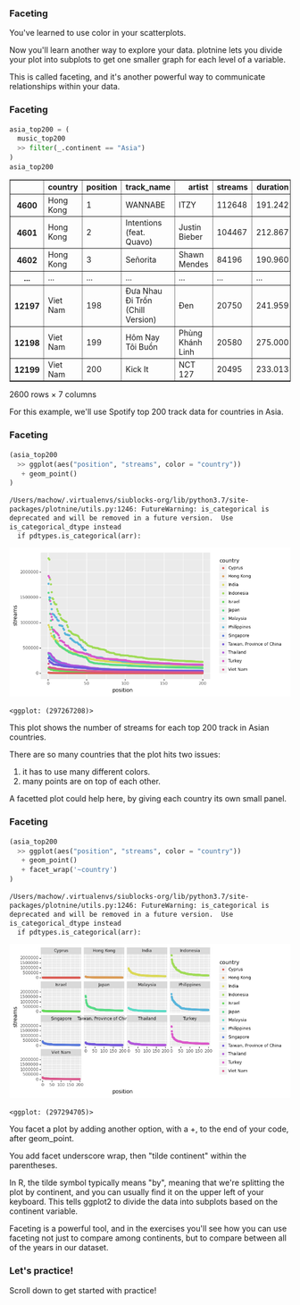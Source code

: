 <section class=""><section class="">

# Faceting


You've learned to use color in your scatterplots.

Now you'll learn another way to explore your data.
plotnine lets you divide your plot into subplots to get one smaller graph for each level of a variable.

This is called faceting, and it's another powerful way to communicate relationships within your data.
</section></section><section class="font-size-sm"><section class="font-size-sm">

# Faceting

```python
asia_top200 = (
  music_top200
  >> filter(_.continent == "Asia")
)
asia_top200
```




<div>
<style scoped>
    .dataframe tbody tr th:only-of-type {
        vertical-align: middle;
    }

    .dataframe tbody tr th {
        vertical-align: top;
    }

    .dataframe thead th {
        text-align: right;
    }
</style>
<table border="1" class="dataframe">
  <thead>
    <tr style="text-align: right;">
      <th></th>
      <th>country</th>
      <th>position</th>
      <th>track_name</th>
      <th>artist</th>
      <th>streams</th>
      <th>duration</th>
      <th>continent</th>
    </tr>
  </thead>
  <tbody>
    <tr>
      <th>4600</th>
      <td>Hong Kong</td>
      <td>1</td>
      <td>WANNABE</td>
      <td>ITZY</td>
      <td>112648</td>
      <td>191.242</td>
      <td>Asia</td>
    </tr>
    <tr>
      <th>4601</th>
      <td>Hong Kong</td>
      <td>2</td>
      <td>Intentions (feat. Quavo)</td>
      <td>Justin Bieber</td>
      <td>104467</td>
      <td>212.867</td>
      <td>Asia</td>
    </tr>
    <tr>
      <th>4602</th>
      <td>Hong Kong</td>
      <td>3</td>
      <td>Señorita</td>
      <td>Shawn Mendes</td>
      <td>84196</td>
      <td>190.960</td>
      <td>Asia</td>
    </tr>
    <tr>
      <th>...</th>
      <td>...</td>
      <td>...</td>
      <td>...</td>
      <td>...</td>
      <td>...</td>
      <td>...</td>
      <td>...</td>
    </tr>
    <tr>
      <th>12197</th>
      <td>Viet Nam</td>
      <td>198</td>
      <td>Đưa Nhau Đi Trốn (Chill Version)</td>
      <td>Đen</td>
      <td>20750</td>
      <td>241.959</td>
      <td>Asia</td>
    </tr>
    <tr>
      <th>12198</th>
      <td>Viet Nam</td>
      <td>199</td>
      <td>Hôm Nay Tôi Buồn</td>
      <td>Phùng Khánh Linh</td>
      <td>20580</td>
      <td>275.000</td>
      <td>Asia</td>
    </tr>
    <tr>
      <th>12199</th>
      <td>Viet Nam</td>
      <td>200</td>
      <td>Kick It</td>
      <td>NCT 127</td>
      <td>20495</td>
      <td>233.013</td>
      <td>Asia</td>
    </tr>
  </tbody>
</table>
<p>2600 rows × 7 columns</p>
</div>


<aside class="notes">


For this example, we'll use Spotify top 200 track data for countries in Asia.

</aside></section></section><section class=""><section class="">

# Faceting


```python
(asia_top200
  >> ggplot(aes("position", "streams", color = "country"))
   + geom_point()
)
```

    /Users/machow/.virtualenvs/siublocks-org/lib/python3.7/site-packages/plotnine/utils.py:1246: FutureWarning: is_categorical is deprecated and will be removed in a future version.  Use is_categorical_dtype instead
      if pdtypes.is_categorical(arr):



![png](02d-slides_files/02d-slides_8_1.png)





    <ggplot: (297267208)>


<aside class="notes">


This plot shows the number of streams for each top 200 track in Asian countries.

There are so many countries that the plot hits two issues:

1. it has to use many different colors.
2. many points are on top of each other.

A facetted plot could help here, by giving each country its own small panel.

</aside></section></section><section class=""><section class="">

# Faceting

```python
(asia_top200
  >> ggplot(aes("position", "streams", color = "country"))
   + geom_point()
   + facet_wrap('~country')
)
```

    /Users/machow/.virtualenvs/siublocks-org/lib/python3.7/site-packages/plotnine/utils.py:1246: FutureWarning: is_categorical is deprecated and will be removed in a future version.  Use is_categorical_dtype instead
      if pdtypes.is_categorical(arr):



![png](02d-slides_files/02d-slides_11_1.png)





    <ggplot: (297294705)>


<aside class="notes">


You facet a plot by adding another option, with a +, to the end of your code, after geom_point.

You add facet underscore wrap, then "tilde continent" within the parentheses.

In R, the tilde symbol typically means "by", meaning that we're splitting the
plot by continent, and you can usually find it on the upper left of your keyboard.
This tells ggplot2 to divide the data into subplots based on the continent variable.

Faceting is a powerful tool, and in
the exercises you'll see how you can use faceting
not just to compare among continents, but to compare between all of the years in our dataset.


</aside></section></section><section class=""><section class="">

# Let's practice!
<aside class="notes">


Scroll down to get started with practice!

</aside></section></section>